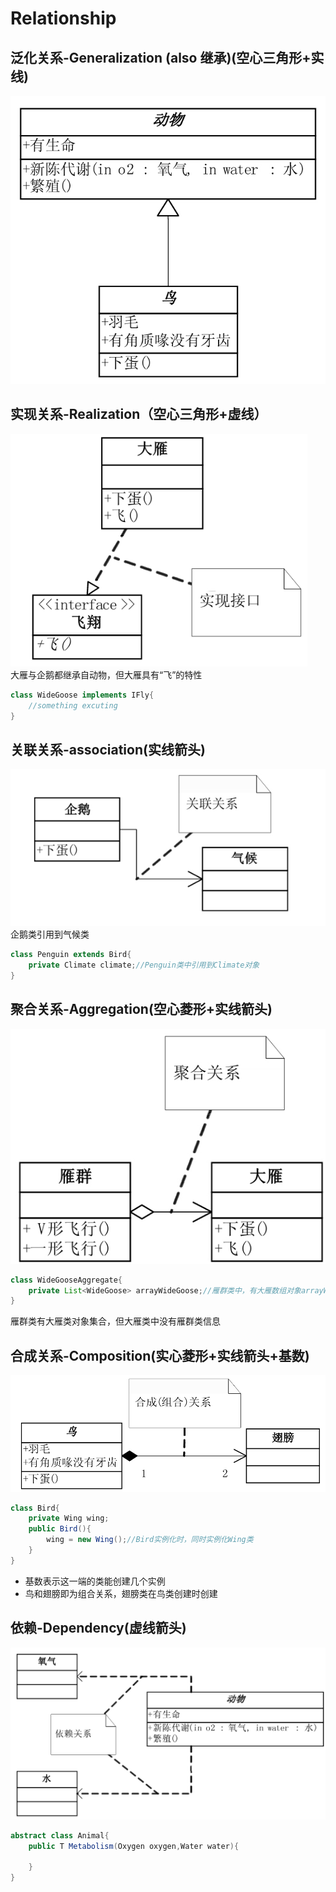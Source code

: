 # Relationship

## 泛化关系-Generalization (also 继承)(空心三角形+实线)

![继承](./picture/继承.png)

## 实现关系-Realization（空心三角形+虚线）

![实现](./picture/实现.png)  
大雁与企鹅都继承自动物，但大雁具有“飞”的特性

```java
class WideGoose implements IFly{
    //something excuting
}
```

## 关联关系-association(实线箭头)

![关联](./picture/关联.png)  
企鹅类引用到气候类

```java
class Penguin extends Bird{
    private Climate climate;//Penguin类中引用到Climate对象
}
```

## 聚合关系-Aggregation(空心菱形+实线箭头)

![聚合](./picture/聚合.png)

```java
class WideGooseAggregate{
    private List<WideGoose> arrayWideGoose;//雁群类中，有大雁数组对象arrayWideGoose
}
```

雁群类有大雁类对象集合，但大雁类中没有雁群类信息

## 合成关系-Composition(实心菱形+实线箭头+基数)

![合成](./picture/合成.png)

```java
class Bird{
    private Wing wing;
    public Bird(){
        wing = new Wing();//Bird实例化时，同时实例化Wing类
    }
}
```

- 基数表示这一端的类能创建几个实例
- 鸟和翅膀即为组合关系，翅膀类在鸟类创建时创建

## 依赖-Dependency(虚线箭头)

![依赖](./picture/依赖.png)

```java
abstract class Animal{
    public T Metabolism(Oxygen oxygen,Water water){

    }
}
```
